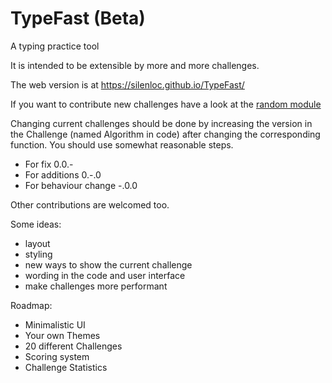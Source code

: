 # TypeFast (Beta)
A typing practice tool

It is intended to be extensible by more and more challenges.

The web version is at https://silenloc.github.io/TypeFast/

If you want to contribute new challenges have a look at the [random module][1]

Changing current challenges should be done by increasing the version in the Challenge (named Algorithm in code) after changing the corresponding function.
You should use somewhat reasonable steps. 

- For fix 0.0.-
- For additions 0.-.0
- For behaviour change -.0.0

Other contributions are welcomed too.

Some ideas:

- layout 
- styling
- new ways to show the current challenge
- wording in the code and user interface
- make challenges more performant

Roadmap:

- Minimalistic UI
- Your own Themes
- 20 different Challenges
- Scoring system
- Challenge Statistics

[1]: https://github.com/SilenLoc/TypeFast/blob/main/src/random/mod.rs
